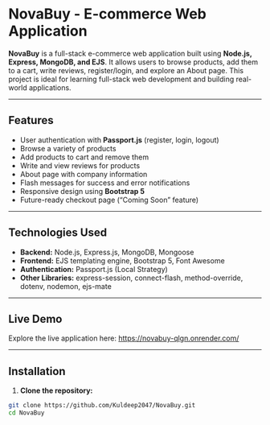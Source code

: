 # NovaBuy - E-commerce Web Application

**NovaBuy** is a full-stack e-commerce web application built using **Node.js, Express, MongoDB, and EJS**. It allows users to browse products, add them to a cart, write reviews, register/login, and explore an About page. This project is ideal for learning full-stack web development and building real-world applications.

---

## **Features**

- User authentication with **Passport.js** (register, login, logout)
- Browse a variety of products
- Add products to cart and remove them
- Write and view reviews for products
- About page with company information
- Flash messages for success and error notifications
- Responsive design using **Bootstrap 5**
- Future-ready checkout page (“Coming Soon” feature)

---

## **Technologies Used**

- **Backend:** Node.js, Express.js, MongoDB, Mongoose
- **Frontend:** EJS templating engine, Bootstrap 5, Font Awesome
- **Authentication:** Passport.js (Local Strategy)
- **Other Libraries:** express-session, connect-flash, method-override, dotenv, nodemon, ejs-mate

---

## **Live Demo**

Explore the live application here: https://novabuy-qlgn.onrender.com/

---
## **Installation**

1. **Clone the repository:**

```bash
git clone https://github.com/Kuldeep2047/NovaBuy.git
cd NovaBuy
